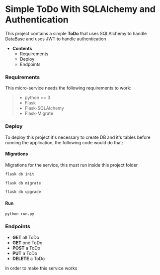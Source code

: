# Simple ToDo With SQLAlchemy and Authentication

This project contains a simple **ToDo** that uses SQLAlchemy to handle DataBase and uses JWT to handle authentication

* **Contents**
  * Requirements
  * Deploy
  * Endpoints

### Requirements
This micro-service needs the following requirements to work:
>* python >= 3
>* Flask
>* Flask-SQLAlchemy
>* Flask-Migrate

### Deploy
To deploy this project it's necessary to create DB and it's tables before running the application, the following code would
 do that:

#### Migrations
Migrations for the service, this must run inside this project folder

```bash
flask db init
```

```bash
flask db migrate
```

```bash
flask db upgrade
```

#### Run
```bash
python run.py
```

### Endpoints

- **GET** all ToDo
- **GET** one ToDo
- **POST** a ToDo
- **PUT** a ToDo
- **DELETE** a ToDo


In order to make this service works 
